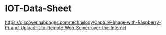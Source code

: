 # IOT-Data-Sheet
https://discover.hubpages.com/technology/Capture-Image-with-Raspberry-Pi-and-Upload-it-to-Remote-Web-Server-over-the-Internet
